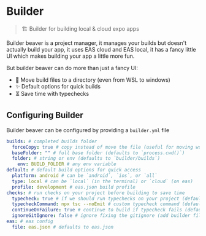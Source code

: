 # Builder

> 🏗️ Builder for building local &amp; cloud expo apps

Builder beaver is a project manager, it manages your builds but doesn't actually build your app, it uses EAS cloud and EAS local, it has a fancy little UI which makes building your app a little more fun.

But builder beaver can do more than just a fancy UI:

- 🔗 Move build files to a directory (even from WSL to windows)
- ✨ Default options for quick builds
- ⏳ Save time with typechecks

## Configuring Builder

Builder beaver can be configured by providing a `builder.yml` file

```yml
builds: # completed builds folder
  forceCopy: true # copy instead of move the file (useful for moving wsl files to windows)
  baseFolder: "" # full base folder (defaults to `process.cwd()`)
  folder: # string or env (defaults to `builder/builds`)
    env: BUILD_FOLDER # any env variable
default: # default build options for quick access
  platform: android # can be `android`, `ios`, or `all`
  type: local # can be `local` (in the terminal) or `cloud` (on eas)
  profile: development # eas.json build profile
checks: # run checks on your project before building to save time
  typecheck: true # if we should run typechecks on your project (defaults to false)
  typecheckCommand: npx tsc --noEmit # custom typecheck command (defaults to `npx tsc --noEmit`)
  continueOnFailure: true # continue to build if typecheck fails (defaults to false)
  ignoreGitIgnore: false # ignore fixing the gitignore (add builder files to .gitignore)
eas: # eas config
  file: eas.json # defaults to eas.json
```

